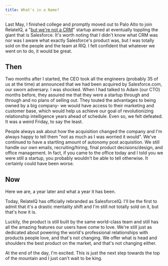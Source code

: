 ```yaml
---
title: What's in a Name?
---
```


Last May, I finished college and promptly moved out to Palo Alto to join RelateIQ, a "[but we're not a CRM](https://www.youtube.com/watch?v=-ChppfnazzE&feature=youtu.be&t=1m57s)" startup aimed at eventually toppling the giant that is Salesforce. It's worth noting that I didn't know what CRM was nor was I aware what exactly Salesforce's product was, but I was totally sold on the people and the team at RIQ. I felt confident that whatever we went on to do, it would be great. 

## Then

Two months after I started, the CEO took all the engineers (probably 35 of us at the time) at announced that we had been acquired by Salesforce.com, our sworn adversary. I was shocked. When I had talked to Adam (our CTO) months before, they assured me that they were a startup through and through and no plans of selling out. They touted the advantages to being owned by a big company- we would have access to their marketing and customer base, which would help us achieve our goal of revolutionizing relationship intelligence years ahead of schedule. Even so, we felt defeated. It was a weird Friday, to say the least.

People always ask about how the acquisition changed the company and I'm always happy to tell them "not as much as I was worried it would". We've continued to have a startling amount of autonomy post acquisition. We still handle our own emails, recruiting/hiring, final product decisions/design, and office management. In fact, if you came to the office today and I told you we were still a startup, you probably wouldn't be able to tell otherwise. It certainly could have been worse.

## Now

Here we are, a year later and what a year it has been.

Today, RelateIQ has officially rebranded as SalesforceIQ. I'll be the first to admit that it's a drastic mentality shift and I'm still not totally sold on it, but that's how it is. 

Luckily, the product is still built by the same world-class team and still has all the amazing features our users have come to love. We're still just as dedicated about powering the world's professional relationships with products people love, and that's not changing. We offer what is head and shoulders the best product on the market, and that's not changing either. 

At the end of the day, I'm excited. This is just the next step towards the top of the mountain and I just can't wait to be king.
